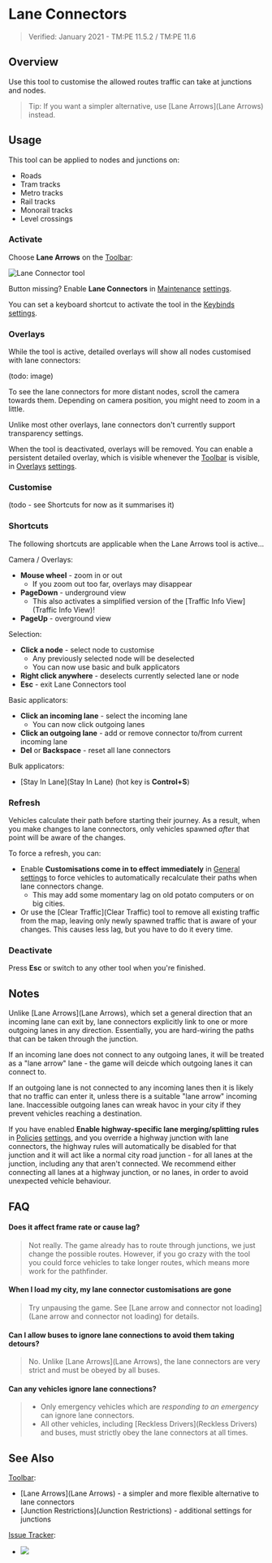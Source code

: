 # Lane Connectors

> Verified: January 2021 - TM:PE 11.5.2 / TM:PE 11.6

## Overview

Use this tool to customise the allowed routes traffic can take at junctions and nodes.

> Tip: If you want a simpler alternative, use [Lane Arrows](Lane Arrows) instead.

## Usage

This tool can be applied to nodes and junctions on:

* Roads
* Tram tracks
* Metro tracks
* Rail tracks
* Monorail tracks
* Level crossings

### Activate

Choose **Lane Arrows** on the [Toolbar](Toolbar):

![Lane Connector tool](https://imgur.com/fhxfKzv.png)

Button missing? Enable **Lane Connectors** in [Maintenance](Maintenance) [settings](settings).

You can set a keyboard shortcut to activate the tool in the [Keybinds](Keybinds) [settings](settings).

### Overlays

While the tool is active, detailed overlays will show all nodes customised with lane connectors:

(todo: image)

To see the lane connectors for more distant nodes, scroll the camera towards them. Depending on camera position, you might need to zoom in a little.

Unlike most other overlays, lane connectors don't currently support transparency settings.

When the tool is deactivated, overlays will be removed. You can enable a persistent detailed overlay, which is visible whenever the [Toolbar](Toolbar) is visible, in [Overlays](Overlays) [settings](settings).

### Customise

(todo - see Shortcuts for now as it summarises it)

### Shortcuts

The following shortcuts are applicable when the Lane Arrows tool is active...

Camera / Overlays:

* **Mouse wheel** - zoom in or out
    * If you zoom out too far, overlays may disappear
* **PageDown** - underground view
    * This also activates a simplified version of the [Traffic Info View](Traffic Info View)!
* **PageUp** - overground view

Selection:

* **Click a node** - select node to customise
    * Any previously selected node will be deselected
    * You can now use basic and bulk applicators
* **Right click anywhere** - deselects currently selected lane or node
* **Esc** - exit Lane Connectors tool

Basic applicators:

* **Click an incoming lane** - select the incoming lane
    * You can now click outgoing lanes
* **Click an outgoing lane** - add or remove connector to/from current incoming lane
* **Del** or **Backspace** - reset all lane connectors

Bulk applicators:

* [Stay In Lane](Stay In Lane) (hot key is **Control+S**)

### Refresh

Vehicles calculate their path before starting their journey. As a result, when you make changes to lane connectors, only vehicles spawned _after_ that point will be aware of the changes.

To force a refresh, you can:

* Enable **Customisations come in to effect immediately** in [General](General) [settings](settings) to force vehicles to automatically recalculate their paths when lane connectors change.
    * This may add some momentary lag on old potato computers or on big cities.
* Or use the [Clear Traffic](Clear Traffic) tool to remove all existing traffic from the map, leaving only newly spawned traffic that is aware of your changes. This causes less lag, but you have to do it every time.

### Deactivate

Press **Esc** or switch to any other tool when you're finished.

## Notes

Unlike [Lane Arrows](Lane Arrows), which set a general direction that an incoming lane can exit by, lane connectors explicitly link to one or more outgoing lanes in any direction. Essentially, you are hard-wiring the paths that can be taken through the junction.

If an incoming lane does not connect to any outgoing lanes, it will be treated as a "lane arrow" lane - the game will deicde which outgoing lanes it can connect to.

If an outgoing lane is not connected to any incoming lanes then it is likely that no traffic can enter it, unless there is a suitable "lane arrow" incoming lane. Inaccessible outgoing lanes can wreak havoc in your city if they prevent vehicles reaching a destination.

If you have enabled **Enable highway-specific lane merging/splitting rules** in [Policies](Policies) [settings](settings), and you override a highway junction with lane connectors, the highway rules will automatically be disabled for that junction and it will act like a normal city road junction - for all lanes at the junction, including any that aren't connected. We recommend either connecting all lanes at a highway junction, or no lanes, in order to avoid unexpected vehicle behaviour.

## FAQ

#### Does it affect frame rate or cause lag?
> Not really. The game already has to route through junctions, we just change the possible routes. However, if you go crazy with the tool you could force vehicles to take longer routes, which means more work for the pathfinder.

#### When I load my city, my lane connector customisations are gone
> Try unpausing the game. See [Lane arrow and connector not loading](Lane arrow and connector not loading) for details.

#### Can I allow buses to ignore lane connections to avoid them taking detours?
> No. Unlike [Lane Arrows](Lane Arrows), the lane connectors are very strict and must be obeyed by all buses.

#### Can any vehicles ignore lane connections?
> * Only emergency vehicles which are _responding to an emergency_ can ignore lane connectors.
> * All other vehicles, including  [Reckless Drivers](Reckless Drivers) and buses, must strictly obey the lane connectors at all times.

## See Also

[Toolbar](Toolbar):

* [Lane Arrows](Lane Arrows) - a simpler and more flexible alternative to lane connectors
* [Junction Restrictions](Junction Restrictions) - additional settings for junctions

[Issue Tracker](https://github.com/krzychu124/Cities-Skylines-Traffic-Manager-President-Edition/issues):

* <a href="https://github.com/CitiesSkylinesMods/TMPE/labels/LANE ROUTING"><img src="https://img.shields.io/github/issues/CitiesSkylinesMods/TMPE/LANE ROUTING?label=LANE ROUTING&logo=github" /></a>